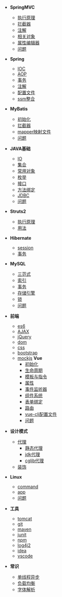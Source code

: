 - **SpringMVC**
  - [执行原理](java/springMVC/执行原理.md)
  - [拦截器](java/springMVC/拦截器.md)
  - [注解](java/springMVC/注解.md)
  - [相关对象](java/springMVC/相关对象.md)
  - [属性编辑器](java/springMVC/属性编辑器.md)
  - [问题](java/springMVC/问题.md)

- **Spring**
  - [IOC](java/spring/ioc.md)
  - [AOP](java/spring/aop.md)
  - [事务](java/spring/transcation.md)
  - [注解](java/spring/注解.md)
  - [配置文件](java/spring/配置文件.md)
  - [ssm整合](java/spring/ssm.md)

- **MyBatis**
  - [初始化](java/mybatis/初始化.md)
  - [拦截器](java/mybatis/plugin.md)
  - [mapper映射文件](java/mybatis/mapper映射文件.md)
  - [问题](java/mybatis/问题.md)

- **JAVA基础**
  - [IO](java/javase/IO.md)
  - [集合](java/javase/集合.md)
  - [常用对象](java/javase/常用对象.md)
  - [枚举](java/javase/enum.md)
  - [接口](java/javase/interface.md)
  - [方法绑定](java/javase/方法绑定.md)
  - [JDBC](java/javase/jdbc.md)
  - [问题](java/javase/问题.md)

- **Struts2**
  - [执行原理](java/struts2/执行原理.md)
  - [用法](java/struts2/用法.md)

- **Hibernate**
  - [session](java/hibernate/session.md)
  - [事务](java/hibernate/事务.md)

- **MySQL**
  - [三范式](mysql/三范式.md)
  - [索引](mysql/索引.md)
  - [事务](mysql/事务.md)
  - [存储引擎](mysql/存储引擎.md)
  - [锁](mysql/锁.md)
  - [问题](mysql/问题.md)
  
- **前端**
  - [es6](前端/es6.md)
  - [AJAX](前端/ajax.md)
  - [jQuery](前端/jQuery.md)
  - [dom](前端/dom.md)
  - [css](前端/css.md)
  - [bootstrap](前端/bootstrap.md)
  - [mockjs](前端/mockjs.md)
  **Vue**
    - [初始化](前端/vue/初始化.md)
    - [生命周期](前端/vue/生命周期.md)
    - [模板与指令](前端/vue/模板与指令.md)
    - [属性](前端/vue/属性.md)
    - [事件监听器](前端/vue/事件监听器.md)
    - [组件系统](前端/vue/组件系统.md)
    - [表单绑定](前端/vue/表单绑定.md)
    - [路由](前端/vue/vue-router.md)
    - [vue-cli配置文件](前端/vue/vue-cli配置文件.md)
    - [问题](前端/vue/问题.md)

- **设计模式**
  - [代理](设计模式/代理/proxy.md)
    - [静态代理](设计模式/代理/staticProxy.md)
    - [jdk代理](设计模式/代理/jdkProxy.md)
    - [cglib代理](设计模式/代理/cglibProxy.md)
  - [装饰](设计模式/装饰.md)

- **Linux**
  - [command](linux/command.md)
  - [app](linux/app.md)
  - [问题](linux/问题.md)

- **工具**
  - [tomcat](工具/tomcat.md)
  - [git](工具/git.md)
  - [maven](工具/maven.md)
  - [junit](工具/junit.md)
  - [npm](工具/npm.md)
  - [log4j2](工具/log4j2.md)
  - [idea](工具/idea.md)
  - [vscode](工具/vscode.md)

- **常识**
  - [单线程异步](常识/单线程异步.md)
  - [负载均衡](常识/负载均衡.md)
  - [字体解析](常识/字体解析.md)
